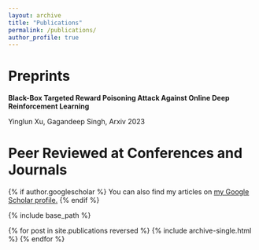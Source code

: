 ```yaml
---
layout: archive
title: "Publications"
permalink: /publications/
author_profile: true
---
```

<h1> Preprints</h1>
<p>
<b>Black-Box Targeted Reward Poisoning Attack Against Online Deep Reinforcement Learning </b> 
  <a href= "https://arxiv.org/abs/2305.10681"><i class="fas fa-fw fa-link zoom" aria-hidden="true"></i></a></p>
<p>Yinglun Xu, Gagandeep Singh, Arxiv 2023</p>
<h1> Peer Reviewed at Conferences and Journals</h1>
{% if author.googlescholar %}
  You can also find my articles on <u><a href="{{author.googlescholar}}">my Google Scholar profile</a>.</u>
{% endif %}

{% include base_path %}

{% for post in site.publications reversed %}
  {% include archive-single.html %}
{% endfor %}

